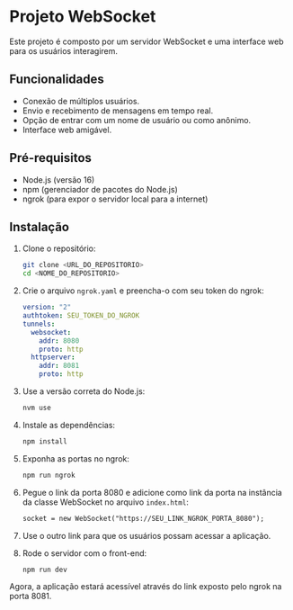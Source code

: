 # Projeto WebSocket

Este projeto é composto por um servidor WebSocket e uma interface web para os usuários interagirem.

## Funcionalidades
- Conexão de múltiplos usuários.
- Envio e recebimento de mensagens em tempo real.
- Opção de entrar com um nome de usuário ou como anônimo.
- Interface web amigável.

## Pré-requisitos
- Node.js (versão 16)
- npm (gerenciador de pacotes do Node.js)
- ngrok (para expor o servidor local para a internet)

## Instalação
1. Clone o repositório:
   ```sh
   git clone <URL_DO_REPOSITORIO>
   cd <NOME_DO_REPOSITORIO>
   ```

2. Crie o arquivo `ngrok.yaml` e preencha-o com seu token do ngrok:
   ```yaml
   version: "2"
   authtoken: SEU_TOKEN_DO_NGROK
   tunnels:
     websocket:
       addr: 8080
       proto: http
     httpserver:
       addr: 8081
       proto: http
   ```

3. Use a versão correta do Node.js:
   ```sh
   nvm use
   ```

4. Instale as dependências:
   ```sh
   npm install
   ```

5. Exponha as portas no ngrok:
   ```sh
   npm run ngrok
   ```

6. Pegue o link da porta 8080 e adicione como link da porta na instância da classe WebSocket no arquivo `index.html`:
   ```html
   socket = new WebSocket("https://SEU_LINK_NGROK_PORTA_8080");
   ```

7. Use o outro link para que os usuários possam acessar a aplicação.

8. Rode o servidor com o front-end:
   ```sh
   npm run dev
   ```

Agora, a aplicação estará acessível através do link exposto pelo ngrok na porta 8081.
